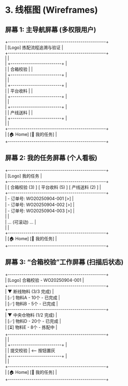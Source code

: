# **3\. 线框图 (Wireframes)**

## **屏幕 1: 主导航屏幕 (多权限用户)**

\+--------------------------------------------------+  
| \[Logo\] 拣配流程追溯与验证                          |  
\+--------------------------------------------------+  
|                                                  |  
|          \+--------------------------+            |  
|          |         合箱校验           |            |  
|          \+--------------------------+            |  
|                                                  |  
|          \+--------------------------+            |  
|          |         平台收料           |            |  
|          \+--------------------------+            |  
|                                                  |  
|          \+--------------------------+            |  
|          |         产线送料           |            |  
|          \+--------------------------+            |  
|                                                  |  
\+--------------------------------------------------+  
|      \[🏠 Home\]         \[📄 我的任务\]          |  
\+--------------------------------------------------+

## **屏幕 2: 我的任务屏幕 (个人看板)**

\+--------------------------------------------------+  
| \[Logo\] 我的任务                                  |  
\+--------------------------------------------------+  
|  \[ 合箱校验 (3) \] \[ 平台收料 (5) \] \[ 产线送料 (2) \]  |  
\+--------------------------------------------------+  
| \- 订单号: WO20250904-001 \[\>\]                    |  
| \- 订单号: WO20250904-002 \[\>\]                    |  
| \- 订单号: WO20250904-003 \[\>\]                    |  
|                                                  |  
| ... (可滚动) ...                                 |  
|                                                  |  
\+--------------------------------------------------+  
|      \[🏠 Home\]         \[📄 我的任务\]          |  
\+--------------------------------------------------+

## **屏幕 3: “合箱校验”工作屏幕 (扫描后状态)**

\+--------------------------------------------------+  
| \[Logo\] 合箱校验 \- WO20250904-001                  |  
\+--------------------------------------------------+  
| ▼ 断线物料 (3/3 完成)                            |  
|   \[✅\] 物料A \- 10个 \- 已完成                      |  
|   \[✅\] 物料B \- 5个  \- 已完成                      |  
\+--------------------------------------------------+  
| ▼ 中央仓物料 (1/2 完成)                          |  
|   \[✅\] 物料D \- 20个 \- 已完成                      |  
|   \[⏳\] 物料E \- 8个  \- 拣配中                      |  
\+--------------------------------------------------+  
|                                                  |  
|          \+--------------------------+            |  
|          |         提交校验           |  \<-- 按钮置灰  
|          \+--------------------------+            |  
|                                                  |  
\+--------------------------------------------------+  
|      \[🏠 Home\]         \[📄 我的任务\]          |  
\+--------------------------------------------------+  
